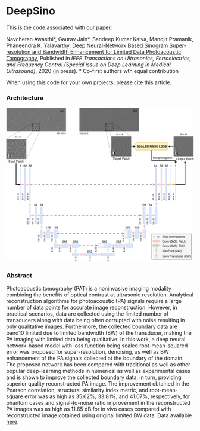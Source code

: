 # DeepSino

This is the code associated with our paper:

Navchetan Awasthi\*, Gaurav Jain\*, Sandeep Kumar Kalva, Manojit Pramanik, Phaneendra K. Yalavarthy, [Deep Neural-Network Based Sinogram Super-resolution and Bandwidth Enhancement for Limited Data Photoacoustic Tomography](https://doi.org/10.1109/TUFFC.2020.2977210), Published in _IEEE Transactions on Ultrasonics, Ferroelectrics, and Frequency Control (Special issue on Deep Learning in Medical Ultrasound)_, 2020 (in press). \* Co-first authors wth equal contribution

When using this code for your own projects, please cite this article.


### Architecture

![ Architecture ]( ./Sample%20Images/Fig-1.png )


### Abstract

Photoacoustic tomography (PAT) is a noninvasive imaging modality combining the benefits of optical contrast at ultrasonic resolution. Analytical reconstruction algorithms for photoacoustic (PA) signals require a large number of data points for accurate image reconstruction. However, in practical scenarios, data are collected using the limited number of transducers along with data being often corrupted with noise resulting in only qualitative images. Furthermore, the collected boundary data are band10 limited due to limited bandwidth (BW) of the transducer, making the PA imaging with limited data being qualitative. In this work, a deep neural network-based model with loss function being scaled root-mean-squared error was proposed for super-resolution, denoising, as well as BW enhancement of the PA signals collected at the boundary of the domain. The proposed network has been compared with traditional as well as other popular deep-learning methods in numerical as well as experimental cases and is shown to improve the collected boundary data, in turn, providing superior quality reconstructed PA image. The improvement obtained in the Pearson correlation, structural similarity index metric, and root-mean-square error was as high as 35.62%, 33.81%, and 41.07%, respectively, for phantom cases and signal-to-noise ratio improvement in the reconstructed PA images was as high as 11.65 dB for in vivo cases compared with reconstructed image obtained using original limited BW data. Data available [here](https://sites.google.com/site/sercmig/home/dnnpat).


